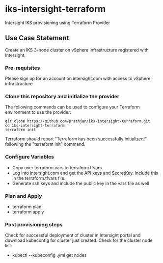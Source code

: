 # iks-intersight-terraform
Intersight IKS provisioning using Terraform Provider

## Use Case Statement
Create an IKS 3-node cluster on vSphere Infrastructure registered with Intersight. 

### Pre-requisites
Please sign up for an account on intersight.com with access to vSphere infrastructure

### Clone this repository and initialize the provider

The following commands can be used to configure your Terraform environment to use the provider:

```
git clone https://github.com/prathjan/iks-intersight-terraform.git
cd iks-intersight-terraform
terraform init
```

Terraform should report "Terraform has been successfully initialized!" following the "terraform init" command.

### Configure Variables

* Copy over terraform.vars to terraform.tfvars. 
* Log into intersight.com and get the API keys and SecretKey. Include this in the terraform.tfvars file.
* Generate ssh keys and include the public key in the vars file as well

### Plan and Apply

* terraform plan
* terraform apply

### Post provisioning steps

Check for successful deployment of cluster in Intersight portal and download kubeconfig for cluster just created.
Check for the cluster node list:
* kubectl --kubeconfig <kubeconfig>.yml get nodes

